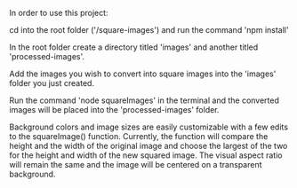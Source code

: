 In order to use this project:

cd into the root folder ('/square-images') and run the command 'npm install'

In the root folder create a directory titled 'images' and another titled 'processed-images'.  

Add the images you wish to convert into square images into the 'images' folder you just created.

Run the command 'node squareImages' in the terminal and the converted images will be placed into the 'processed-images' folder.

Background colors and image sizes are easily customizable with a few edits to the squareImage() function.  Currently, the function will compare the height and the width of the original image and choose the largest of the two for the height and width of the new squared image.  The visual aspect ratio will remain the same and the image will be centered on a transparent background.